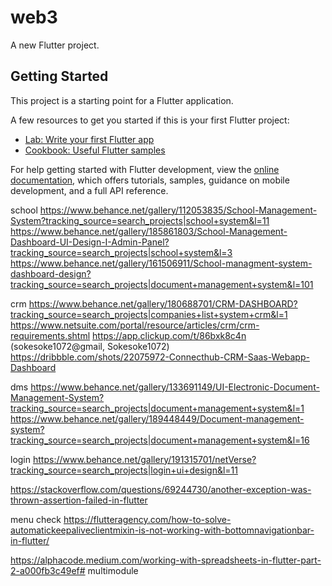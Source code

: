# web3

A new Flutter project.

## Getting Started

This project is a starting point for a Flutter application.

A few resources to get you started if this is your first Flutter project:

- [Lab: Write your first Flutter app](https://docs.flutter.dev/get-started/codelab)
- [Cookbook: Useful Flutter samples](https://docs.flutter.dev/cookbook)

For help getting started with Flutter development, view the
[online documentation](https://docs.flutter.dev/), which offers tutorials,
samples, guidance on mobile development, and a full API reference.


school
https://www.behance.net/gallery/112053835/School-Management-System?tracking_source=search_projects|school+system&l=11
https://www.behance.net/gallery/185861803/School-Management-Dashboard-UI-Design-I-Admin-Panel?tracking_source=search_projects|school+system&l=3
https://www.behance.net/gallery/161506911/School-managment-system-dashboard-design?tracking_source=search_projects|document+management+system&l=101

crm
https://www.behance.net/gallery/180688701/CRM-DASHBOARD?tracking_source=search_projects|companies+list+system+crm&l=1
https://www.netsuite.com/portal/resource/articles/crm/crm-requirements.shtml
https://app.clickup.com/t/86bxk8c4n (sokesoke1072@gmail, Sokesoke1072)
https://dribbble.com/shots/22075972-Connecthub-CRM-Saas-Webapp-Dashboard

dms
https://www.behance.net/gallery/133691149/UI-Electronic-Document-Management-System?tracking_source=search_projects|document+management+system&l=1
https://www.behance.net/gallery/189448449/Document-management-system?tracking_source=search_projects|document+management+system&l=16




login
https://www.behance.net/gallery/191315701/netVerse?tracking_source=search_projects|login+ui+design&l=11


https://stackoverflow.com/questions/69244730/another-exception-was-thrown-assertion-failed-in-flutter

menu check
https://flutteragency.com/how-to-solve-automatickeepaliveclientmixin-is-not-working-with-bottomnavigationbar-in-flutter/


https://alphacode.medium.com/working-with-spreadsheets-in-flutter-part-2-a000fb3c49ef# multimodule
